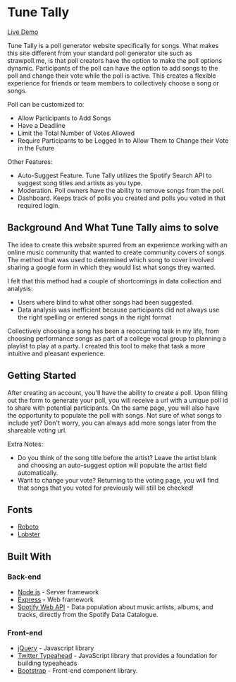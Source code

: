 # Tune Tally

[Live Demo](https://tunetally.herokuapp.com)

Tune Tally is a poll generator website specifically for songs. What makes this site different from your standard poll generator site such as strawpoll.me, is that poll creators have the option to make the poll options dynamic. Participants of the poll can have the option to add songs to the poll and change their vote while the poll is active. This creates a flexible experience for friends or team members to collectively choose a song or songs.

Poll can be customized to:
* Allow Participants to Add Songs
* Have a Deadline
* Limit the Total Number of Votes Allowed
* Require Participants to be Logged In to Allow Them to Change their Vote in the Future

Other Features:
* Auto-Suggest Feature. Tune Tally utilizes the Spotify Search API to suggest song titles and artists as you type.
* Moderation. Poll owners have the ability to remove songs from the poll.
* Dashboard. Keeps track of polls you created and polls you voted in that required login.

## Background And What Tune Tally aims to solve

The idea to create this website spurred from an experience working with an online music community that wanted to create community covers of songs. The method that was used to determined which song to cover involved sharing a google form in which they would list what songs they wanted.

I felt that this method had a couple of shortcomings in data collection and analysis:
* Users where blind to what other songs had been suggested.
* Data analysis was inefficient because participants did not always use the right spelling or entered songs in the right format

Collectively choosing a song has been a reoccurring task in my life, from choosing performance songs as part of a college vocal group to planning a playlist to play at a party. I created this tool to make that task a more intuitive and pleasant experience.

## Getting Started

After creating an account, you'll have the ability to create a poll. Upon filling out the form to generate your poll, you will receive a url with a unique poll id to share with potential participants. On the same page, you will also have the opportunity to populate the poll with songs. Not sure of what songs to include yet? Don't worry, you can always add more songs later from the shareable voting url.

Extra Notes:
* Do you think of the song title before the artist? Leave the artist blank and choosing an auto-suggest option will populate the artist field automatically.
* Want to change your vote? Returning to the voting page, you will find that songs that you voted for previously will still be checked!

## Fonts

- [Roboto](https://fonts.google.com/specimen/Roboto)
- [Lobster](https://fonts.google.com/specimen/Lobster)

## Built With

### Back-end

- [Node.js](https://nodejs.org/en/) - Server framework
- [Express](https://expressjs.com/) - Web framework
- [Spotify Web API](https://developer.spotify.com/documentation/web-api/) - Data population about music artists, albums, and tracks, directly from the Spotify Data Catalogue.

### Front-end

- [jQuery](https://jquery.com/) - Javascript library
- [Twitter Typeahead](https://twitter.github.io/typeahead.js/) - JavaScript library that provides a foundation for building typeaheads
- [Bootstrap](https://getbootstrap.com/) - Front-end component library.
